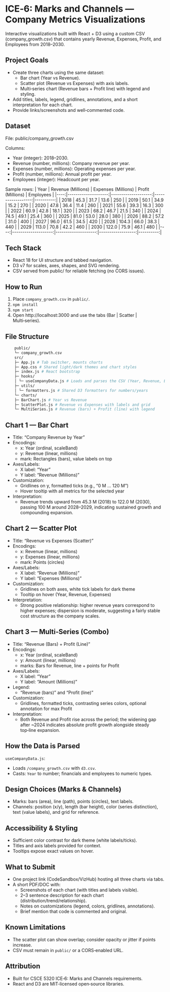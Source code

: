 # ICE‑6: Marks and Channels — Company Metrics Visualizations

Interactive visualizations built with React + D3 using a custom CSV (company_growth.csv) that contains yearly Revenue, Expenses, Profit, and Employees from 2018–2030.

## Project Goals
- Create three charts using the same dataset:
  - Bar chart (Year vs Revenue).
  - Scatter plot (Revenue vs Expenses) with axis labels.
  - Multi‑series chart (Revenue bars + Profit line) with legend and styling.
- Add titles, labels, legend, gridlines, annotations, and a short interpretation for each chart.
- Provide links/screenshots and well‑commented code.

## Dataset
File: public/company_growth.csv

Columns:
- Year (integer): 2018–2030.
- Revenue (number, millions): Company revenue per year.
- Expenses (number, millions): Operating expenses per year.
- Profit (number, millions): Annual profit per year.
- Employees (integer): Headcount per year.

Sample rows:
| Year | Revenue (Millions) | Expenses (Millions) | Profit (Millions) | Employees |
|----:|--------------------:|--------------------:|------------------:|----------:|
| 2018 | 45.3               | 31.7                | 13.6              | 250       |
| 2019 | 50.1               | 34.9                | 15.2              | 270       |
| 2020 | 47.8               | 36.4                | 11.4              | 260       |
| 2021 | 55.6               | 39.3                | 16.3              | 300       |
| 2022 | 60.9               | 42.8                | 18.1              | 320       |
| 2023 | 68.2               | 46.7                | 21.5              | 340       |
| 2024 | 74.5               | 49.1                | 25.4              | 360       |
| 2025 | 81.0               | 53.0                | 28.0              | 380       |
| 2026 | 88.2               | 57.2                | 31.0              | 400       |
| 2027 | 96.0               | 61.5                | 34.5              | 420       |
| 2028 | 104.3              | 66.0                | 38.3              | 440       |
| 2029 | 113.0              | 70.8                | 42.2              | 460       |
| 2030 | 122.0              | 75.9                | 46.1              | 480       |
|----:|--------------------:|--------------------:|------------------:|----------:|


## Tech Stack
- React 18 for UI structure and tabbed navigation.
- D3 v7 for scales, axes, shapes, and SVG rendering.
- CSV served from public/ for reliable fetching (no CORS issues).

## How to Run
1. Place `company_growth.csv` in `public/`.
2. `npm install`
3. `npm start`
4. Open http://localhost:3000 and use the tabs (Bar | Scatter | Multi‑series).

## File Structure
```bash
    public/
    └─ company_growth.csv
    src/
    ├─ App.js # Tab switcher, mounts charts
    ├─ App.css # Shared light/dark themes and chart styles
    ├─ index.js # React bootstrap
    ├─ hooks/
    │ └─ useCompanyData.js # Loads and parses the CSV (Year, Revenue, Expenses, Profit, Employees)
    ├─ utils/
    │ └─ formatters.js # Shared D3 formatters for numbers/years
    └─ charts/
    ├─ BarChart.js # Year vs Revenue
    ├─ ScatterPlot.js # Revenue vs Expenses with labels and grid
    └─ MultiSeries.js # Revenue (bars) + Profit (line) with legend
   ```

## Chart 1 — Bar Chart
- Title: “Company Revenue by Year”
- Encodings:
  - x: Year (ordinal, scaleBand)
  - y: Revenue (linear, millions)
  - mark: Rectangles (bars), value labels on top
- Axes/Labels:
  - X label: “Year”
  - Y label: “Revenue (Millions)”
- Customization:
  - Gridlines on y, formatted ticks (e.g., “0 M … 120 M”)
  - Hover tooltip with all metrics for the selected year
- Interpretation:
  - Revenue trends upward from 45.3 M (2018) to 122.0 M (2030), passing 100 M around 2028–2029, indicating sustained growth and compounding expansion.

## Chart 2 — Scatter Plot
- Title: “Revenue vs Expenses (Scatter)”
- Encodings:
  - x: Revenue (linear, millions)
  - y: Expenses (linear, millions)
  - mark: Points (circles)
- Axes/Labels:
  - X label: “Revenue (Millions)”
  - Y label: “Expenses (Millions)”
- Customization:
  - Gridlines on both axes, white tick labels for dark theme
  - Tooltip on hover (Year, Revenue, Expenses)
- Interpretation:
  - Strong positive relationship: higher revenue years correspond to higher expenses; dispersion is moderate, suggesting a fairly stable cost structure as the company scales.

## Chart 3 — Multi‑Series (Combo)
- Title: “Revenue (Bars) + Profit (Line)”
- Encodings:
  - x: Year (ordinal, scaleBand)
  - y: Amount (linear, millions)
  - marks: Bars for Revenue, line + points for Profit
- Axes/Labels:
  - X label: “Year”
  - Y label: “Amount (Millions)”
- Legend:
  - “Revenue (bars)” and “Profit (line)”
- Customization:
  - Gridlines, formatted ticks, contrasting series colors, optional annotation for max Profit
- Interpretation:
  - Both Revenue and Profit rise across the period; the widening gap after ~2024 indicates absolute profit growth alongside steady top‑line expansion.

## How the Data is Parsed
`useCompanyData.js`:
- Loads `/company_growth.csv` with `d3.csv`.
- Casts: `Year` to number; financials and employees to numeric types.

## Design Choices (Marks & Channels)
- Marks: bars (area), line (path), points (circles), text labels.
- Channels: position (x/y), length (bar height), color (series distinction), text (value labels), and grid for reference.

## Accessibility & Styling
- Sufficient color contrast for dark theme (white labels/ticks).
- Titles and axis labels provided for context.
- Tooltips expose exact values on hover.

## What to Submit
- One project link (CodeSandbox/VizHub) hosting all three charts via tabs.
- A short PDF/DOC with:
  - Screenshots of each chart (with titles and labels visible).
  - 2–3 sentence description for each chart (distribution/trend/relationship).
  - Notes on customizations (legend, colors, gridlines, annotations).
  - Brief mention that code is commented and original.

## Known Limitations
- The scatter plot can show overlap; consider opacity or jitter if points increase.
- CSV must remain in `public/` or a CORS‑enabled URL.

## Attribution
- Built for CSCE 5320 ICE‑6: Marks and Channels requirements.
- React and D3 are MIT‑licensed open‑source libraries.
